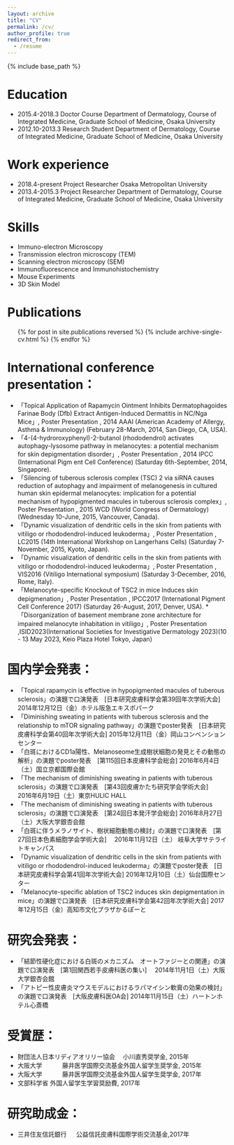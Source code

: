 ```yaml
---
layout: archive
title: "CV"
permalink: /cv/
author_profile: true
redirect_from:
  - /resume
---
```


{% include base_path %}

Education
======
* 2015.4-2018.3     Doctor Course
Department of Dermatology, Course of Integrated Medicine, Graduate School of Medicine, Osaka University
* 2012.10-2013.3     Research Student
Department of Dermatology, Course of Integrated Medicine, Graduate School of Medicine, Osaka University

Work experience
======
* 2018.4-present  Project Researcher
Osaka Metropolitan University
* 2013.4-2015.3  Project Researcher
Department of Dermatology, Course of Integrated Medicine, Graduate School of Medicine, Osaka University
  
Skills
======
* Immuno-electron Microscopy 
* Transmission electron microscopy (TEM)
* Scanning electron microscopy (SEM) 
* Immunofluorescence and Immunohistochemistry
* Mouse Experiments
* 3D Skin Model

Publications
======
  <ul>{% for post in site.publications reversed %}
    {% include archive-single-cv.html %}
  {% endfor %}</ul>
  
International conference presentation：
======
* 「Topical Application of Rapamycin Ointment Inhibits Dermatophagoides Farinae Body (Dfb) Extract Antigen-Induced Dermatitis in NC/Nga Mice」, Poster Presentation , 2014 AAAI (American Academy of Allergy, Asthma & Immunology) (February 28-March, 2014, San Diego, CA, USA).
* 「4-(4-hydroroxyphenyl)-2-butanol (rhododendrol) activates autophagy-lysosome pathway in melanocytes: a potential mechanism for skin depigmentation disorder」, Poster Presentation , 2014 IPCC (International Pigm ent Cell Conference) (Saturday 6th-September, 2014, Singapore).
* 「Silencing of tuberous sclerosis complex (TSC) 2 via siRNA causes reduction of autophagy and impairment of melanogenesis in cultured human skin epidermal melanocytes: implication for a potential mechanism of hypopigmented macules in tuberous sclerosis complex」, Poster Presentation , 2015 WCD (World Congress of Dermatology) (Wednesday 10-June, 2015, Vancouver, Canada).
* 「Dynamic visualization of dendritic cells in the skin from patients with vitiligo or rhododendrol-induced leukoderma」, Poster Presentation , LC2015 (14th International Workshop on Langerhans Cells) (Saturday 7-November, 2015, Kyoto, Japan).
* 「Dynamic visualization of dendritic cells in the skin from patients with vitiligo or rhododendrol-induced leukoderma」, Poster Presentation ,　VIS2016 (Vitiligo International symposium) (Saturday 3-December, 2016, Rome, Italy).
* 「Melanocyte-specific Knockout of TSC2 in mice Induces skin depigmenation」, Poster Presentation , IPCC2017 (International Pigment Cell Conference 2017) (Saturday 26-August, 2017, Denver, USA).
*「Disorganization of basement membrane zone architecture for impaired melanocyte inhabitation in vitiligo」, Poster Presentation ,ISID2023(International Societies for Investigative Dermatology 2023)(10 - 13 May 2023, Keio Plaza Hotel Tokyo, Japan)

国内学会発表：
======
* 「Topical rapamycin is effective in hypopigmented macules of tuberous sclerosis」の演題で口演発表　[日本研究皮膚科学会第39回年次学術大会] 2014年12月12日（金）ホテル阪急エキスポパーク
* 「Diminishing sweating in patients with tuberous sclerosis and the relationship to mTOR signaling pathway」の演題でposter発表　[日本研究皮膚科学会第40回年次学術大会] 2015年12月11日（金）岡山コンベンションセンター
* 「白斑におけるCD1a陽性、Melanoseome生成樹状細胞の発見とその動態の解析」の演題でposter発表　[第115回日本皮膚科学会総会] 2016年6月4日（土）国立京都国際会館
* 「The mechanism of diminishing sweating in patients with tuberous sclerosis」の演題で口演発表　[第43回皮膚かたち研究学会学術大会]　 2016年6月19日（土）東京HULIC HALL　
* 「The mechanism of diminishing sweating in patients with tuberous sclerosis」の演題で口演発表　[第24回日本発汗学会総会] 2016年8月27日（土）大阪大学銀杏会館
* 「白斑に伴うメラノサイト、樹状細胞動態の検討」の演題で口演発表　[第27回日本色素細胞学会学術大会]　 2016年11月12日（土） 岐阜大学サテライトキャンパス
* 「Dynamic visualization of dendritic cells in the skin from patients with vitiligo or rhododendrol-induced leukoderma」の演題でposter発表　[日本研究皮膚科学会第41回年次学術大会] 2016年12月10日（土）仙台国際センター
* 「Melanocyte-specific ablation of TSC2 induces skin depigmentation in mice」の演題で口演発表　[日本研究皮膚科学会第42回年次学術大会] 2017年12月15日（金）高知市文化プラザかるぽーと


研究会発表：
======
* 「結節性硬化症における白斑のメカニズム　オートファジーとの関連」の演題で口演発表　[第1回関西若手皮膚科医の集い] 　2014年11月1日（土）大阪大学銀杏会館
* 「アトピー性皮膚炎マウスモデルにおけるラパマイシン軟膏の効果の検討」の演題で口演発表　[大阪皮膚科医OA会] 2014年11月15日（土）ハートンホテル心斎橋

受賞歴：
======
* 財団法人日本リディアオリリー協会　 小川直秀奨学金, 2015年
* 大阪大学　　　 藤井医学国際交流基金外国人留学生奨学金, 2015年
* 大阪大学　　　 藤井医学国際交流基金外国人留学生奨学金, 2017年
* 文部科学省          外国人留学生学習奨励費, 2017年

研究助成金：
======
* 三井住友信託銀行           　 公益信託皮膚科国際学術交流基金,2017年